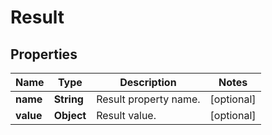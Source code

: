 
# Result

## Properties
Name | Type | Description | Notes
------------ | ------------- | ------------- | -------------
**name** | **String** | Result property name. |  [optional]
**value** | **Object** | Result value. |  [optional]




